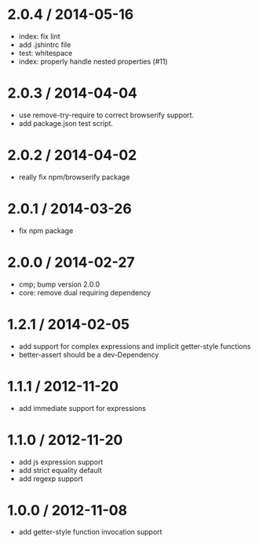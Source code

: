 
2.0.4 / 2014-05-16
==================

  * index: fix lint
  * add .jshintrc file
  * test: whitespace
  * index: properly handle nested properties (#11)

2.0.3 / 2014-04-04
==================

 * use remove-try-require to correct browserify support.
 * add package.json test script.

2.0.2 / 2014-04-02
==================

 * really fix npm/browserify package

2.0.1 / 2014-03-26
==================

 * fix npm package

2.0.0 / 2014-02-27
==================

  * cmp; bump version 2.0.0
  * core: remove dual requiring dependency

1.2.1 / 2014-02-05
==================

 * add support for complex expressions and implicit getter-style functions
 * better-assert should be a dev-Dependency

1.1.1 / 2012-11-20
==================

  * add immediate support for expressions

1.1.0 / 2012-11-20
==================

  * add js expression support
  * add strict equality default
  * add regexp support

1.0.0 / 2012-11-08
==================

  * add getter-style function invocation support
